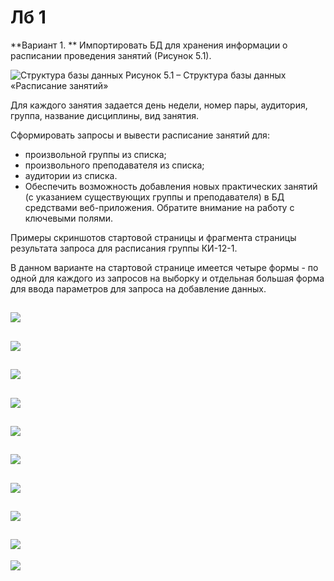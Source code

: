 # Лб 1
**Вариант 1. **
Импортировать БД для хранения информации о расписании проведения занятий (Рисунок 5.1).

![](task_db_struct.png "Структура базы данных")
Рисунок 5.1 – Структура базы данных «Расписание занятий»

Для каждого занятия задается день недели, номер пары, аудитория, группа, название дисциплины, вид занятия.

Сформировать запросы и вывести расписание занятий для:

 - произвольной группы из списка;
 - произвольного преподавателя из списка;
 - аудитории из списка.
 - Обеспечить возможность добавления новых практических занятий (с указанием существующих группы и преподавателя) в БД средствами веб-приложения. Обратите внимание на работу с ключевыми полями.

Примеры скриншотов стартовой страницы и фрагмента страницы результата запроса для расписания группы КИ-12-1.

В данном варианте на стартовой странице имеется четыре формы - по одной для каждого из запросов на выборку и отдельная большая форма для ввода параметров для запроса на добавление данных.

![](1.png)
---
![](2.png)
---
![](3.png)
---
![](4.png)
---
![](5.png)
---
![](6.png)
---
![](7.png)
---
![](8.png)
---
![](9.png)
---
![](10.png)
